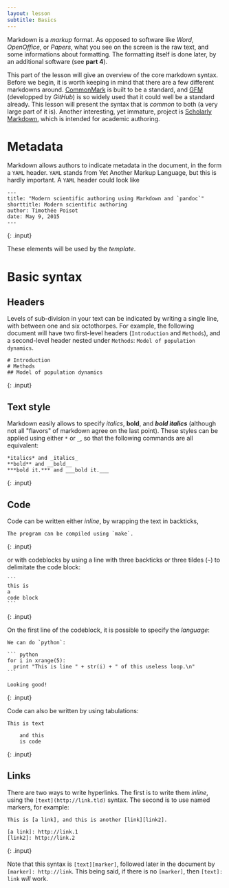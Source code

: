 ```yaml
---
layout: lesson
subtitle: Basics
---
```

Markdown is a *markup* format. As opposed to software like *Word*, *OpenOffice*,
or *Papers*, what you see on the screen is the raw text, and some informations
about formatting. The formatting itself is done later, by an additional software
(see **part 4**).

This part of the lesson will give an overview of the core markdown syntax.
Before we begin, it is worth keeping in mind that there are a few different
markdowns around. [CommonMark][cm] is built to be a standard, and [GFM][gfm]
(developped by *GitHub*) is so widely used that it could well be a standard
already. This lesson will present the syntax that is *common* to both (a very
large part of it is). Another interesting, yet immature, project is [Scholarly
Markdown][scm], which is intended for academic authoring.

[cm]: http://commonmark.org/
[gfm]: https://help.github.com/articles/github-flavored-markdown/
[scm]: http://scholarlymarkdown.com/

# Metadata

Markdown allows authors to indicate metadata in the document, in the form a
`YAML` header. `YAML` stands from Yet Another Markup Language, but this is
hardly important. A `YAML` header could look like

~~~
---
title: "Modern scientific authoring using Markdown and `pandoc`"
shorttitle: Modern scientific authoring
author: Timothée Poisot
date: May 9, 2015
---
~~~
{: .input}

These elements will be used by the *template*.

# Basic syntax

## Headers

Levels of sub-division in your text can be indicated by writing a single line,
with between one and six octothorpes. For example, the following document will
have two first-level headers (`Introduction` and `Methods`), and a second-level
header nested under `Methods`: `Model of population dynamics`.

~~~
# Introduction
# Methods
## Model of population dynamics
~~~
{: .input}

## Text style

Markdown easily allows to specify *italics*, **bold**, and ***bold italics***
(although not all "flavors" of markdown agree on the last point). These styles
can be applied using either `*` or `_`, so that the following commands are all
equivalent:

~~~
*italics* and _italics_
**bold** and __bold__
***bold it.*** and ___bold it.___
~~~
{: .input}

## Code

Code can be written either *inline*, by wrapping the text in backticks,

~~~
The program can be compiled using `make`.
~~~
{: .input}

or with codeblocks by using a line with three backticks or three tildes (`~`)
to delimitate the code block:

~~~
```
this is
a
code block
```
~~~
{: .input}

On the first line of the codeblock, it is possible to specify the *language*:

~~~
We can do `python`:

``` python
for i in xrange(5):
  print "This is line " + str(i) + " of this useless loop.\n"
```

Looking good!
~~~
{: .input}

Code can also be written by using tabulations:

~~~
This is text

    and this
    is code

~~~
{: .input}

## Links

There are two ways to write hyperlinks. The first is to write them *inline*,
using the `[text](http://link.tld)` syntax. The second is to use named markers,
for example:

~~~
This is [a link], and this is another [link][link2].

[a link]: http://link.1
[link2]: http://link.2
~~~
{: .input}

Note that this syntax is `[text][marker]`, followed later in the document by
`[marker]: http://link`. This being said, if there is no `[marker]`, then
`[text]: link` *will* work.
